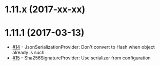 # 1.11.x (2017-xx-xx)


# 1.11.1 (2017-03-13)

* [#14](https://github.com/Sage/eventq/pull/14) - JsonSerializationProvider: Don't convert to Hash when object already is such
* [#15](https://github.com/Sage/eventq/pull/15) - Sha256SignatureProvider: Use serializer from configuration
